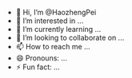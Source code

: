- 👋 Hi, I’m @HaozhengPei
- 👀 I’m interested in ...
- 🌱 I’m currently learning ...
- 💞️ I’m looking to collaborate on ...
- 📫 How to reach me ...
- 😄 Pronouns: ...
- ⚡ Fun fact: ...

<!---
HaozhengPei/HaozhengPei is a ✨ special ✨ repository because its `README.md` (this file) appears on your GitHub profile.
You can click the Preview link to take a look at your changes.
--->
